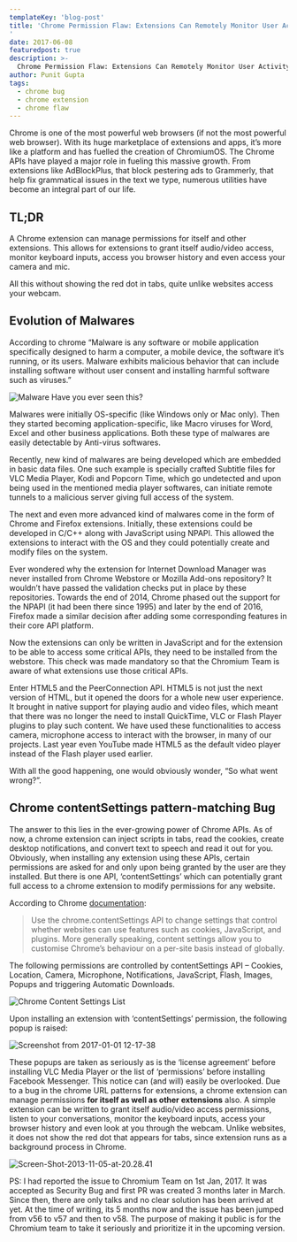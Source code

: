 ```yaml
---
templateKey: 'blog-post'
title: 'Chrome Permission Flaw: Extensions Can Remotely Monitor User Activity
'
date: 2017-06-08
featuredpost: true
description: >-
  Chrome Permission Flaw: Extensions Can Remotely Monitor User Activity
author: Punit Gupta
tags:
  - chrome bug
  - chrome extension
  - chrome flaw
---
```


Chrome is one of the most powerful web browsers (if not the most powerful web browser). With its huge marketplace of extensions and apps, it’s more like a platform and has fuelled the creation of ChromiumOS. The Chrome APIs have played a major role in fueling this massive growth. From extensions like AdBlockPlus, that block pestering ads to Grammerly, that help fix grammatical issues in the text we type, numerous utilities have become an integral part of our life.

 

## TL;DR

A Chrome extension can manage permissions for itself and other extensions. This allows for extensions to grant itself audio/video access, monitor keyboard inputs, access you browser history and even access your camera and mic.

All this without showing the red dot in tabs, quite unlike websites access your webcam.



## Evolution of Malwares
According to chrome “Malware is any software or mobile application specifically designed to harm a computer, a mobile device, the software it’s running, or its users. Malware exhibits malicious behavior that can include installing software without user consent and installing harmful software such as viruses.”

 

![Malware](/img/malware.png)
Have you ever seen this?

 

Malwares were initially OS-specific (like Windows only or Mac only). Then they started becoming application-specific, like Macro viruses for Word, Excel and other business applications. Both these type of malwares are easily detectable by Anti-virus softwares.


Recently, new kind of malwares are being developed which are embedded in basic data files. One such example is specially crafted Subtitle files for VLC Media Player, Kodi and Popcorn Time, which go undetected and upon being used in the mentioned media player softwares, can initiate remote tunnels to a malicious server giving full access of the system.

The next and even more advanced kind of malwares come in the form of Chrome and Firefox extensions. Initially, these extensions could be developed in C/C++ along with JavaScript using NPAPI. This allowed the extensions to interact with the OS and they could potentially create and modify files on the system.

Ever wondered why the extension for Internet Download Manager was never installed from Chrome Webstore or Mozilla Add-ons repository? It wouldn’t have passed the validation checks put in place by these repositories. Towards the end of 2014, Chrome phased out the support for the NPAPI (it had been there since 1995) and later by the end of 2016, Firefox made a similar decision after adding some corresponding features in their core API platform.

Now the extensions can only be written in JavaScript and for the extension to be able to access some critical APIs, they need to be installed from the webstore. This check was made mandatory so that the Chromium Team is aware of what extensions use those critical APIs.

Enter HTML5 and the PeerConnection API. HTML5 is not just the next version of HTML, but it opened the doors for a whole new user experience. It brought in native support for playing audio and video files, which meant that there was no longer the need to install QuickTime, VLC or Flash Player plugins to play such content. We have used these functionalities to access camera, microphone access to interact with the browser, in many of our projects. Last year even YouTube made HTML5 as the default video player instead of the Flash player used earlier.

With all the good happening, one would obviously wonder, “So what went wrong?”.

 

## Chrome contentSettings pattern-matching Bug
The answer to this lies in the ever-growing power of Chrome APIs. As of now, a chrome extension can inject scripts in tabs, read the cookies, create desktop notifications, and convert text to speech and read it out for you. Obviously, when installing any extension using these APIs, certain permissions are asked for and only upon being granted by the user are they installed. But there is one API, ‘contentSettings’ which can potentially grant full access to a chrome extension to modify permissions for any website.

According to Chrome [documentation](https://developer.chrome.com/extensions/contentSettings):

> Use the chrome.contentSettings API to change settings that control whether websites can use features such as cookies, JavaScript, and plugins. More generally speaking, content settings allow you to customise Chrome’s behaviour on a per-site basis instead of globally.

The following permissions are controlled by contentSettings API – Cookies, Location, Camera, Microphone, Notifications, JavaScript, Flash, Images, Popups and triggering Automatic Downloads.

![Chrome Content Settings List](/img/Screenshot-from-2017-05-30-21-22-13-213x300.png)

Upon installing an extension with ‘contentSettings’ permission, the following popup is raised:

![Screenshot from 2017-01-01 12-17-38](/img/Screenshot-from-2017-01-01-12-17-38.png)

These popups are taken as seriously as is the ‘license agreement’ before installing VLC Media Player or the list of ‘permissions’ before installing Facebook Messenger. This notice can (and will) easily be overlooked. Due to a bug in the chrome URL patterns for extensions, a chrome extension can manage permissions __for itself as well as other extensions__ also. A simple extension can be written to grant itself audio/video access permissions, listen to your conversations, monitor the keyboard inputs, access your browser history and even look at you through the webcam. Unlike websites, it does not show the red dot that appears for tabs, since extension runs as a background process in Chrome.

![Screen-Shot-2013-11-05-at-20.28.41](/img/Screen-Shot-2013-11-05-at-20.28.41-300x155.png)


PS: I had reported the issue to Chromium Team on 1st Jan, 2017. It was accepted as Security Bug and first PR was created 3 months later in March. Since then, there are only talks and no clear solution has been arrived at yet. At the time of writing, its 5 months now and the issue has been jumped from v56 to v57 and then to v58. The purpose of making it public is for the Chromium team to take it seriously and prioritize it in the upcoming version.

